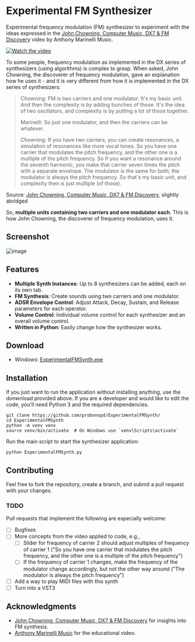# Experimental FM Synthesizer

Experimental frequency modulation (FM) synthesizer to experiment with the ideas expressed in the [John Chowning, Computer Music, DX7 & FM Discovery](https://www.youtube.com/watch?v=Mu8lHX-xuSg) video by Anthony Marinelli Music.

[![Watch the video](https://img.youtube.com/vi/Mu8lHX-xuSg/0.jpg)](https://www.youtube.com/watch?v=Mu8lHX-xuSg)

To some people, frequency modulation as implemented in the DX series of synthesizers (using algorithms) is complex to grasp. When asked, John Chowning, the discoverer of frequency modulation, gave an explanation how he uses it - and it is very different from how it is implemented in the DX series of synthesizers:

> Chowning: FM is two carriers and one modulator. It's my basic unit. And then the complexity is by adding bunches of those. It's the idea of two oscillators, and complexity is by putting a lot of those together. 
> 
> Marinelli: So just one modulator, and then the carriers can be whatever. 
> 
> Chowning: If you have two carriers, you can create resonances, a simulation of resonances like more vocal tones. So you have one carrier that modulates the pitch frequency, and the other one is a multiple of the pitch frequency. So if you want a resonance around the seventh harmonic, you make that carrier seven times the pitch with a separate envelope. The modulator is the same for both; the modulator is always the pitch frequency. So that's my basic unit, and complexity then is just multiple (of those).

Source: [John Chowning, Computer Music, DX7 & FM Discovery](https://www.youtube.com/watch?v=Mu8lHX-xuSg), slightly abridged

So, **multiple units containing two carriers and one modulator each**. This is how John Chowning, the discoverer of frequency modulation, uses it.

## Screenshot

![image](https://github.com/user-attachments/assets/9a0a343a-c293-4d79-bbb9-dbe897e391d1)

## Features

- **Multiple Synth Instances**: Up to 8 synthesizers can be added, each on its own tab.
- **FM Synthesis**: Create sounds using two carriers and one modulator.
- **ADSR Envelope Control**: Adjust Attack, Decay, Sustain, and Release parameters for each operator.
- **Volume Control**: Individual volume control for each synthesizer and an overall volume control.
- **Written in Python**: Easily change how the synthesizer works.

## Download

* Windows: [ExperimentalFMSynth.exe](https://github.com/probonopd/ExperimentalFMSynth/releases/download/continuous/ExperimentalFMSynth.exe)

## Installation

If you just want to run the application without installing anything, use the donwnload provided above. If you are a developer and would like to edit the code, you'll need Python 3 and the required dependencies. 

```
git clone https://github.com/probonopd/ExperimentalFMSynth/
cd ExperimentalFMSynth
python -m venv venv
source venv/bin/activate  # On Windows use `venv\Scripts\activate`
```

Run the main script to start the synthesizer application:

```
python ExperimentalFMSynth.py
```

## Contributing

Feel free to fork the repository, create a branch, and submit a pull request with your changes.

### TODO

Pull requests that implement the following are especially welcome:

- [ ] Bugfixes
- [ ] More concepts from the video applied to code, e.g.,
  - [ ] Slider for frequency of carrier 2 should adjust multiples of frequency of carrier 1 ("So you have one carrier that modulates the pitch frequency, and the other one is a multiple of the pitch frequency")
  - [ ] If the frequency of carrier 1 changes, make the frequency of the modulator change accordingly, but not the other way around ("The modulator is always the pitch frequency")
- [ ] Add a way to play MIDI files with this synth
- [ ] Turn into a VST3

## Acknowledgments

- [John Chowning, Computer Music, DX7 & FM Discovery](https://www.youtube.com/watch?v=Mu8lHX-xuSg) for insights into FM synthesis.
- [Anthony Marinelli Music](https://www.youtube.com/watch?v=Mu8lHX-xuSg) for the educational video.
